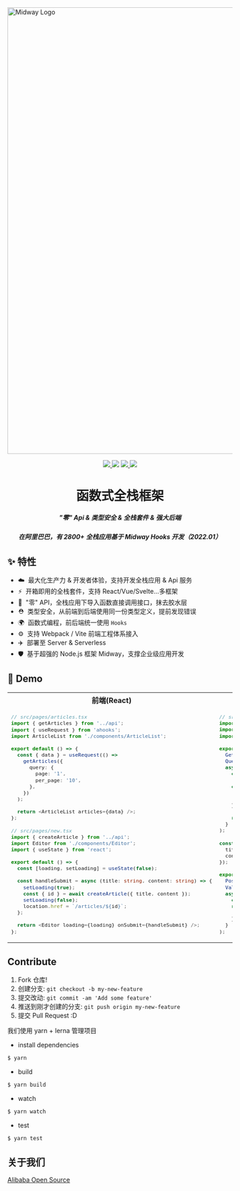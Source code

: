 <img src="https://img.alicdn.com/imgextra/i1/O1CN01xQLU011T2R7PHksIv_!!6000000002324-2-tps-1200-616.png" width="1000" alt="Midway Logo" />

<p align="center">
  <a href="https://www.npmjs.com/package/@midwayjs/hooks">
    <img src="https://img.shields.io/npm/v/@midwayjs/hooks/latest?style=for-the-badge">
  </a>
  <img src="https://img.shields.io/github/workflow/status/midwayjs/hooks/Node.js%20CI/master?style=for-the-badge">
  <a href="https://codecov.io/gh/midwayjs/hooks">
    <img src="https://img.shields.io/codecov/c/github/midwayjs/hooks?style=for-the-badge">
  </a>
  <img src="https://img.shields.io/npm/l/@midwayjs/hooks?style=for-the-badge">
</p>

<h1 align="center">函数式全栈框架</h1>

<h5 align="center">"零" Api & 类型安全 & 全栈套件 & 强大后端</h5>
<h5 align="center">在阿里巴巴，有 2800+ 全栈应用基于 Midway Hooks 开发（2022.01）</h5>

## ✨ 特性

- ☁️&nbsp;&nbsp;最大化生产力 & 开发者体验，支持开发全栈应用 & Api 服务
- ⚡️&nbsp;&nbsp;开箱即用的全栈套件，支持 React/Vue/Svelte...多框架
- 🌈&nbsp;&nbsp;"零" API，全栈应用下导入函数直接调用接口，抹去胶水层
- ⛑️&nbsp;&nbsp;类型安全，从前端到后端使用同一份类型定义，提前发现错误
- 🌍&nbsp;&nbsp;函数式编程，前后端统一使用 `Hooks`
- ⚙️&nbsp;&nbsp;支持 Webpack / Vite 前端工程体系接入
- ✈️&nbsp;&nbsp;部署至 Server & Serverless
- 🛡&nbsp;&nbsp;基于超强的 Node.js 框架 Midway，支撑企业级应用开发

## 🌰 Demo

<table>
<tr>
<th style="text-align: center;"> 前端(React) </th>
<th style="text-align: center;"> 后端(Midway Hooks) </th>
</tr>
<tr>
<td>
<sub>

<!-- prettier-ignore -->
```ts
// src/pages/articles.tsx
import { getArticles } from '../api';
import { useRequest } from 'ahooks';
import ArticleList from './components/ArticleList';

export default () => {
  const { data } = useRequest(() =>
    getArticles({
      query: {
        page: '1',
        per_page: '10',
      },
    })
  );

  return <ArticleList articles={data} />;
};

// src/pages/new.tsx
import { createArticle } from '../api';
import Editor from './components/Editor';
import { useState } from 'react';

export default () => {
  const [loading, setLoading] = useState(false);

  const handleSubmit = async (title: string, content: string) => {
    setLoading(true);
    const { id } = await createArticle({ title, content });
    setLoading(false);
    location.href = `/articles/${id}`;
  };

  return <Editor loading={loading} onSubmit={handleSubmit} />;
};

```

</sub>
</td>
<td>

<sub>

```ts
// src/api/index.ts
import { Api, Get, Post, Validate, Query, useContext } from '@midwayjs/hooks';
import { z } from 'zod';
import database from './database';

export const getArticles = Api(
  Get(),
  Query<{ page: string; per_page: string }>(),
  async () => {
    const ctx = useContext();

    const articles = await database.articles.find({
      page: ctx.query.page,
      per_page: ctx.query.per_page,
    });

    return articles;
  }
);

const ArticleSchema = z.object({
  title: z.string().min(3).max(16),
  content: z.string().min(1),
});

export const createArticle = Api(
  Post(),
  Validate(ArticleSchema),
  async (article: z.infer<typeof ArticleSchema>) => {
    const newArticle = await database.articles.create(article);
    return {
      id: newArticle.id,
    };
  }
);
```

</sub>
</td>
</tr>
</table>

## Contribute

1. Fork 仓库!
2. 创建分支: `git checkout -b my-new-feature`
3. 提交改动: `git commit -am 'Add some feature'`
4. 推送到刚才创建的分支: `git push origin my-new-feature`
5. 提交 Pull Request :D

我们使用 yarn + lerna 管理项目

- install dependencies

```bash
$ yarn
```

- build

```bash
$ yarn build
```

- watch

```bash
$ yarn watch
```

- test

```bash
$ yarn test
```

## 关于我们

[Alibaba Open Source](https://opensource.alibaba.com/)
